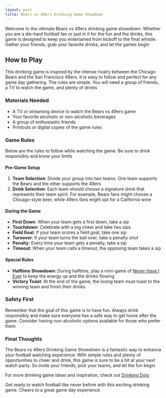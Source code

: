 ```yaml
---
layout: post
title: Bears vs 49ers Drinking Game Showdown
---
```



Welcome to the ultimate Bears vs 49ers drinking game showdown. Whether you are a die-hard football fan or just in it for the fun and the drinks, this game is designed to keep you entertained from kickoff to the final whistle. Gather your friends, grab your favorite drinks, and let the games begin

## How to Play

This drinking game is inspired by the intense rivalry between the Chicago Bears and the San Francisco 49ers. It is easy to follow and perfect for any game day gathering. The rules are simple. You will need a group of friends, a TV to watch the game, and plenty of drinks

### Materials Needed

- A TV or streaming device to watch the Bears vs 49ers game
- Your favorite alcoholic or non-alcoholic beverages
- A group of enthusiastic friends
- Printouts or digital copies of the game rules

### Game Rules

Below are the rules to follow while watching the game. Be sure to drink responsibly and know your limits

#### Pre-Game Setup

1. **Team Selection**: Divide your group into two teams. One team supports the Bears and the other supports the 49ers
2. **Drink Selection**: Each team should choose a signature drink that represents their team spirit. For example, Bears fans might choose a Chicago-style beer, while 49ers fans might opt for a California wine

#### During the Game

- **First Down**: When your team gets a first down, take a sip
- **Touchdown**: Celebrate with a big cheer and take two sips
- **Field Goal**: If your team scores a field goal, take one sip
- **Turnover**: If your team turns the ball over, take a penalty shot
- **Penalty**: Every time your team gets a penalty, take a sip
- **Timeout**: When your team calls a timeout, the opposing team takes a sip

#### Special Rules

- **Halftime Showdown**: During halftime, play a mini-game of [Never Have I Ever](https://drinkingdojo.com/games/never-have-i-ever) to keep the energy up and the drinks flowing
- **Victory Toast**: At the end of the game, the losing team must toast to the winning team and finish their drinks

### Safety First

Remember that the goal of this game is to have fun. Always drink responsibly and make sure everyone has a safe way to get home after the game. Consider having non-alcoholic options available for those who prefer them

### Final Thoughts

The Bears vs 49ers Drinking Game Showdown is a fantastic way to enhance your football watching experience. With simple rules and plenty of opportunities to cheer and drink, this game is sure to be a hit at your next watch party. So invite your friends, pick your teams, and let the fun begin

For more drinking game ideas and inspiration, check out [Drinking Dojo](https://drinkingdojo.com/)

Get ready to watch football like never before with this exciting drinking game. Cheers to a great game day experience
